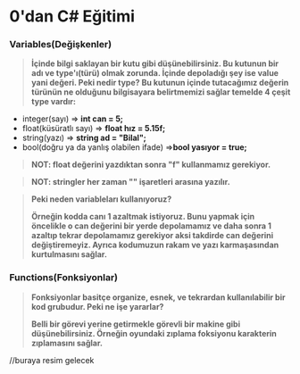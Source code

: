 # 0'dan C# Eğitimi

### Variables(Değişkenler)

  >**İçinde bilgi saklayan bir kutu gibi düşünebilirsiniz. Bu kutunun bir adı ve type'ı(türü) olmak zorunda. İçinde depoladığı şey ise value yani değeri.  Peki nedir type? Bu kutunun içinde tutacağımız değerin türünün ne olduğunu bilgisayara belirtmemizi sağlar temelde 4 çeşit type vardır:**
  * integer(sayı)             => **int can = 5;**
  * float(küsüratlı sayı)     => **float hız = 5.15f;**  
  * string(yazı)              => **string ad = "Bilal";** 
  * bool(doğru ya da yanlış olabilen ifade) =>**bool yasıyor = true;**
  
  >**NOT: float değerini yazdıktan sonra "f" kullanmamız gerekiyor.**
  
  >**NOT: stringler her zaman "" işaretleri arasına yazılır.**
  
  >**Peki neden variableları kullanıyoruz?**
  >
  >**Örneğin kodda canı 1 azaltmak istiyoruz. Bunu yapmak için öncelikle o can değerini bir yerde depolamamız ve daha sonra 1 azaltıp tekrar depolamamız gerekiyor aksi takdirde can değerini değiştiremeyiz. Ayrıca kodumuzun rakam ve yazı karmaşasından kurtulmasını sağlar.**
  
### Functions(Fonksiyonlar)

  >**Fonksiyonlar basitçe organize, esnek, ve tekrardan kullanılabilir bir kod grubudur. Peki ne işe yararlar?** 
  >
  >**Belli bir görevi yerine getirmekle görevli bir makine gibi düşünebilirsiniz. Örneğin oyundaki zıplama foksiyonu karakterin zıplamasını sağlar.**
  
  //buraya resim gelecek
  
  
  
  
  
